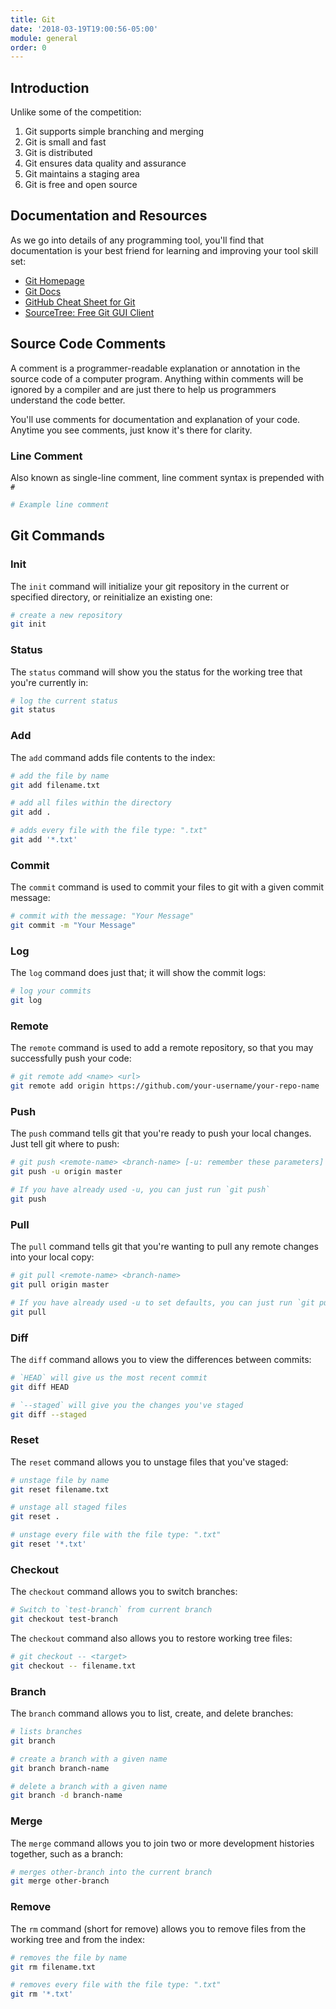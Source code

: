 ```yaml
---
title: Git
date: '2018-03-19T19:00:56-05:00'
module: general
order: 0
---
```


## Introduction

Unlike some of the competition:

1. Git supports simple branching and merging
1. Git is small and fast
1. Git is distributed
1. Git ensures data quality and assurance
1. Git maintains a staging area
1. Git is free and open source

## Documentation and Resources

As we go into details of any programming tool, you'll find that documentation is your best friend for learning and improving your tool skill set:

* [Git Homepage](https://git-scm.com)
* [Git Docs](https://git-scm.com/doc)
* [GitHub Cheat Sheet for Git](https://services.github.com/on-demand/downloads/github-git-cheat-sheet.pdf)
* [SourceTree: Free Git GUI Client](https://www.sourcetreeapp.com)

## Source Code Comments

A comment is a programmer-readable explanation or annotation in the source code of a computer program. Anything within comments will be ignored by a compiler and are just there to help us programmers understand the code better.

You'll use comments for documentation and explanation of your code. Anytime you see comments, just know it's there for clarity.

### Line Comment

Also known as single-line comment, line comment syntax is prepended with `#`

```bash
# Example line comment
```

## Git Commands

### Init

The `init` command will initialize your git repository in the current or specified directory, or reinitialize an existing one:

```bash
# create a new repository
git init
```

### Status

The `status` command will show you the status for the working tree that you're currently in:

```bash
# log the current status
git status
```

### Add

The `add` command adds file contents to the index:

```bash
# add the file by name
git add filename.txt

# add all files within the directory
git add .

# adds every file with the file type: ".txt"
git add '*.txt'
```

### Commit

The `commit` command is used to commit your files to git with a given commit message:

```bash
# commit with the message: "Your Message"
git commit -m "Your Message"
```

### Log

The `log` command does just that; it will show the commit logs:

```bash
# log your commits
git log
```

### Remote

The `remote` command is used to add a remote repository, so that you may successfully push your code:

```bash
# git remote add <name> <url>
git remote add origin https://github.com/your-username/your-repo-name
```

### Push

The `push` command tells git that you're ready to push your local changes. Just tell git where to push:

```bash
# git push <remote-name> <branch-name> [-u: remember these parameters]
git push -u origin master

# If you have already used -u, you can just run `git push`
git push
```

### Pull

The `pull` command tells git that you're wanting to pull any remote changes into your local copy:

```bash
# git pull <remote-name> <branch-name>
git pull origin master

# If you have already used -u to set defaults, you can just run `git pull`
git pull
```

### Diff

The `diff` command allows you to view the differences between commits:

```bash
# `HEAD` will give us the most recent commit
git diff HEAD

# `--staged` will give you the changes you've staged
git diff --staged
```

### Reset

The `reset` command allows you to unstage files that you've staged:

```bash
# unstage file by name
git reset filename.txt

# unstage all staged files
git reset .

# unstage every file with the file type: ".txt"
git reset '*.txt'
```

### Checkout

The `checkout` command allows you to switch branches:

```bash
# Switch to `test-branch` from current branch
git checkout test-branch
```

The `checkout` command also allows you to restore working tree files:

```bash
# git checkout -- <target>
git checkout -- filename.txt
```

### Branch

The `branch` command allows you to list, create, and delete branches:

```bash
# lists branches
git branch

# create a branch with a given name
git branch branch-name

# delete a branch with a given name
git branch -d branch-name
```

### Merge

The `merge` command allows you to join two or more development histories together, such as a branch:

```bash
# merges other-branch into the current branch
git merge other-branch
```

### Remove

The `rm` command (short for remove) allows you to remove files from the working tree and from the index:

```bash
# removes the file by name
git rm filename.txt

# removes every file with the file type: ".txt"
git rm '*.txt'
```
